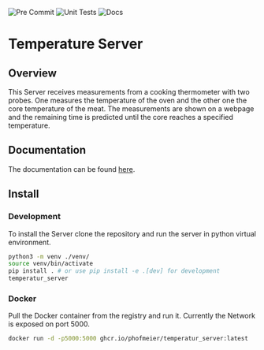 ![Pre Commit](https://github.com/phofmeier/temperatur_server/actions/workflows/pre-commit.yml/badge.svg)
![Unit Tests](https://github.com/phofmeier/temperatur_server/actions/workflows/unittests.yml/badge.svg)
![Docs](https://github.com/phofmeier/temperatur_server/actions/workflows/docs.yml/badge.svg)

# Temperature Server

## Overview

This Server receives measurements from a cooking thermometer with two probes. One measures the temperature of the oven and the other one the core temperature of the meat. The measurements are shown on a webpage and the remaining time is predicted until the core reaches a specified temperature.

## Documentation

The documentation can be found [here](https://phofmeier.github.io/temperatur_server/).

## Install

### Development

To install the Server clone the repository and run the server in python virtual environment.

```sh
python3 -m venv ./venv/
source venv/bin/activate
pip install . # or use pip install -e .[dev] for development
temperatur_server
```

### Docker

Pull the Docker container from the registry and run it.
Currently the Network is exposed on port 5000.

```sh
docker run -d -p5000:5000 ghcr.io/phofmeier/temperatur_server:latest
```
